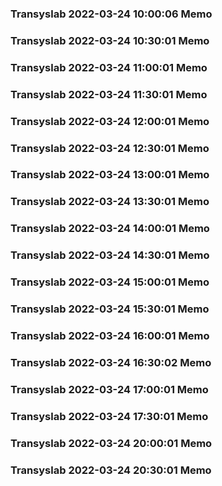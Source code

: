 ### Transyslab 2022-03-24 10:00:06 Memo
### Transyslab 2022-03-24 10:30:01 Memo
### Transyslab 2022-03-24 11:00:01 Memo
### Transyslab 2022-03-24 11:30:01 Memo
### Transyslab 2022-03-24 12:00:01 Memo
### Transyslab 2022-03-24 12:30:01 Memo
### Transyslab 2022-03-24 13:00:01 Memo
### Transyslab 2022-03-24 13:30:01 Memo
### Transyslab 2022-03-24 14:00:01 Memo
### Transyslab 2022-03-24 14:30:01 Memo
### Transyslab 2022-03-24 15:00:01 Memo
### Transyslab 2022-03-24 15:30:01 Memo
### Transyslab 2022-03-24 16:00:01 Memo
### Transyslab 2022-03-24 16:30:02 Memo
### Transyslab 2022-03-24 17:00:01 Memo
### Transyslab 2022-03-24 17:30:01 Memo
### Transyslab 2022-03-24 20:00:01 Memo
### Transyslab 2022-03-24 20:30:01 Memo
